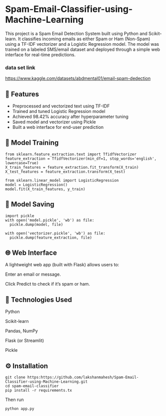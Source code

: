 # Spam-Email-Classifier-using-Machine-Learning
This project is a Spam Email Detection System built using Python and Scikit-learn.   It classifies incoming emails as either Spam or Ham (Non-Spam) using a TF-IDF vectorizer and a Logistic Regression model.   The model was trained on a labeled SMS/email dataset and deployed through a simple web interface for real-time predictions.

### data set link
https://www.kaggle.com/datasets/abdmental01/email-spam-dedection

## 🚀 Features
- Preprocessed and vectorized text using TF-IDF
- Trained and tuned Logistic Regression model
- Achieved 98.42% accuracy after hyperparameter tuning
- Saved model and vectorizer using Pickle
- Built a web interface for end-user prediction

## 🧠 Model Training
    from sklearn.feature_extraction.text import TfidfVectorizer
    feature_extraction = TfidfVectorizer(min_df=1, stop_words='english', lowercase=True)
    X_train_features = feature_extraction.fit_transform(X_train)
    X_test_features = feature_extraction.transform(X_test)

    from sklearn.linear_model import LogisticRegression
    model = LogisticRegression()
    model.fit(X_train_features, y_train)
## 💾 Model Saving
    import pickle
    with open('model.pickle', 'wb') as file:
      pickle.dump(model, file)
      
    with open('vectorizer.pickle', 'wb') as file:
      pickle.dump(feature_extraction, file)

## 🌐 Web Interface

A lightweight web app (built with Flask) allows users to:

Enter an email or message.

Click Predict to check if it’s spam or ham.

## 🧰 Technologies Used

Python

Scikit-learn

Pandas, NumPy

Flask (or Streamlit)

Pickle

## ⚙️ Installation
    git clone https:https://github.com/lakshanmahesh/Spam-Email-Classifier-using-Machine-Learning.git
    cd spam-email-classifier
    pip install -r requirements.tx

Then run

    python app.py











